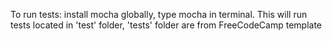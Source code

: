 To run tests: install mocha globally, type mocha in terminal. This will run tests located in 'test' folder, 'tests' folder are from FreeCodeCamp template

